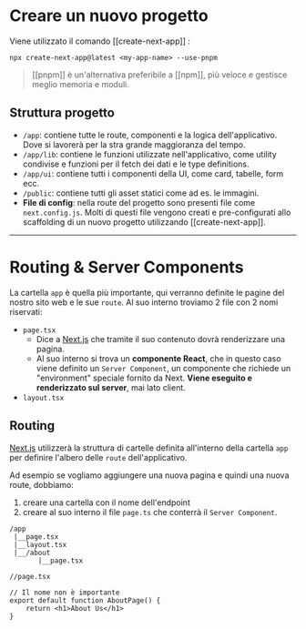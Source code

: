 # Creare un nuovo progetto

Viene utilizzato il comando [[create-next-app]] :

```terminal
npx create-next-app@latest <my-app-name> --use-pnpm
```

> [[pnpm]] è un'alternativa preferibile a [[npm]], più veloce e gestisce meglio memoria e moduli.

## Struttura progetto

- `/app`: contiene tutte le route, componenti e la logica dell'applicativo. Dove si lavorerà per la stra grande maggioranza del tempo.
- `/app/lib`: contiene le funzioni utilizzate nell'applicativo, come utility condivise e funzioni per il fetch dei dati e le type definitions.
- `/app/ui`: contiene tutti i componenti della UI, come card, tabelle, form ecc.
- `/public`: contiene tutti gli asset statici come ad es. le immagini.
- **File di config**: nella route del progetto sono presenti file come `next.config.js`.
  Molti di questi file vengono creati e pre-configurati allo scaffolding di un nuovo progetto utilizzando [[create-next-app]].

---

# Routing & Server Components

La cartella `app` è quella più importante, qui verranno definite le pagine del nostro sito web e le sue `route`.
Al suo interno troviamo 2 file con 2 nomi riservati: 

- `page.tsx`
	- Dice a [Next.js](Next.js) che tramite il suo contenuto dovrà renderizzare una pagina.
	- Al suo interno si trova un **componente React**, che in questo caso viene definito un `Server Component`, un componente che richiede un "environment" speciale fornito da Next. **Viene eseguito e renderizzato sul server**, mai lato client.
- `layout.tsx`

## Routing

[Next.js](Next.js) utilizzerà la struttura di cartelle definita all'interno della cartella `app` per definire l'albero delle `route` dell'applicativo.

Ad esempio se vogliamo aggiungere una nuova pagina e quindi una nuova route, dobbiamo:

1. creare una cartella con il nome dell'endpoint
2. creare al suo interno il file `page.ts` che conterrà il `Server Component`.

```
/app
 |__page.tsx
 |__layout.tsx
 |__/about
	   |__page.tsx
```

```tsx
//page.tsx

// Il nome non è importante
export default function AboutPage() {
	return <h1>About Us</h1>
}
```
